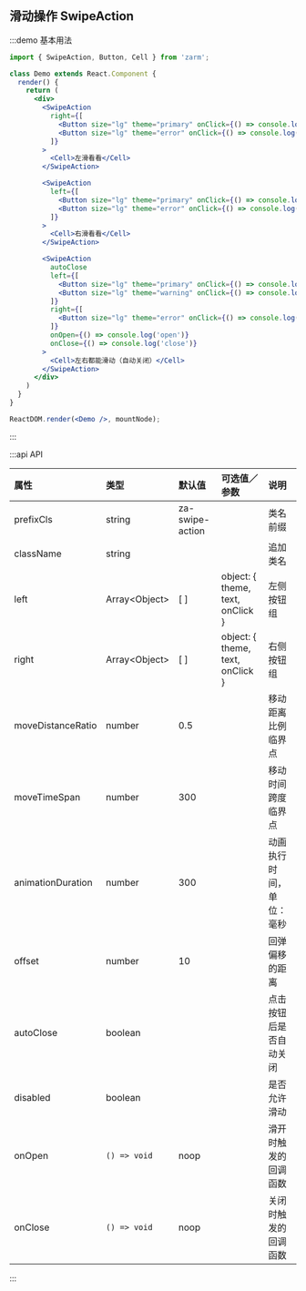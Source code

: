 ## 滑动操作 SwipeAction

:::demo 基本用法
```jsx
import { SwipeAction, Button, Cell } from 'zarm';

class Demo extends React.Component {
  render() {
    return (
      <div>
        <SwipeAction
          right={[
            <Button size="lg" theme="primary" onClick={() => console.log('右按钮1')}>右按钮1</Button>,
            <Button size="lg" theme="error" onClick={() => console.log('右按钮2')}>右按钮2</Button>,
          ]}
        >
          <Cell>左滑看看</Cell>
        </SwipeAction>

        <SwipeAction
          left={[
            <Button size="lg" theme="primary" onClick={() => console.log('左按钮1')}>左按钮1</Button>,
            <Button size="lg" theme="error" onClick={() => console.log('左按钮2')}>左按钮2</Button>,
          ]}
        >
          <Cell>右滑看看</Cell>
        </SwipeAction>

        <SwipeAction
          autoClose
          left={[
            <Button size="lg" theme="primary" onClick={() => console.log('左按钮1')}>左按钮1</Button>,
            <Button size="lg" theme="warning" onClick={() => console.log('左按钮2')}>左按钮2</Button>,
          ]}
          right={[
            <Button size="lg" theme="error" onClick={() => console.log('右按钮1')}>右按钮2</Button>,
          ]}
          onOpen={() => console.log('open')}
          onClose={() => console.log('close')}
        >
          <Cell>左右都能滑动（自动关闭）</Cell>
        </SwipeAction>
      </div>
    )
  }
}

ReactDOM.render(<Demo />, mountNode);
```
:::


:::api API

| 属性 | 类型 | 默认值 | 可选值／参数 | 说明 |
| :--- | :--- | :--- | :--- | :--- |
| prefixCls | string | za-swipe-action | | 类名前缀 |
| className | string | | | 追加类名 |
| left | Array&lt;Object&gt; | [ ] | object: { theme, text, onClick } | 左侧按钮组 |
| right | Array&lt;Object&gt; | [ ] | object: { theme, text, onClick } | 右侧按钮组 |
| moveDistanceRatio | number | 0.5 | | 移动距离比例临界点 |
| moveTimeSpan | number | 300 | | 移动时间跨度临界点 |
| animationDuration | number | 300 | | 动画执行时间，单位：毫秒 |
| offset | number | 10 | | 回弹偏移的距离 |
| autoClose | boolean | | | 点击按钮后是否自动关闭 | 
| disabled | boolean | | | 是否允许滑动 |
| onOpen | <code>() => void</code> | noop | | 滑开时触发的回调函数 |
| onClose | <code>() => void</code> | noop | | 关闭时触发的回调函数 |

:::